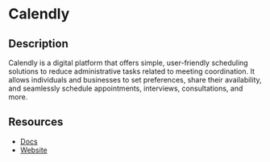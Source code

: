 # Calendly

## Description
Calendly is a digital platform that offers simple, user-friendly scheduling solutions to reduce administrative tasks related to meeting coordination. It allows individuals and businesses to set preferences, share their availability, and seamlessly schedule appointments, interviews, consultations, and more.

## Resources
* [Docs](https://developer.calendly.com/api-docs)
* [Website](calendly.com)
